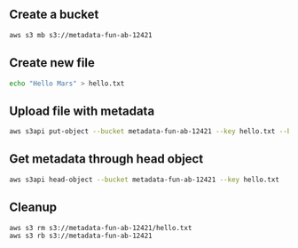 ## Create a bucket

```sh
aws s3 mb s3://metadata-fun-ab-12421
```

## Create new file

```sh
echo "Hello Mars" > hello.txt
```

## Upload file with metadata

```sh
aws s3api put-object --bucket metadata-fun-ab-12421 --key hello.txt --body hello.txt --metadata Planet=Mars
```

## Get metadata through head object

```sh
aws s3api head-object --bucket metadata-fun-ab-12421 --key hello.txt
```

## Cleanup

```sh
aws s3 rm s3://metadata-fun-ab-12421/hello.txt
aws s3 rb s3://metadata-fun-ab-12421
```
